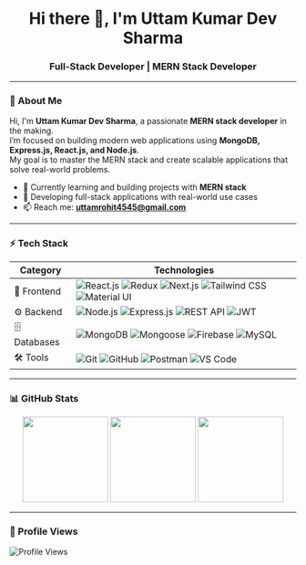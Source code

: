 <h1 align="center">Hi there 👋, I'm Uttam Kumar Dev Sharma</h1>
<h3 align="center">Full-Stack Developer | MERN Stack Developer</h3>

---

### 📝 About Me
Hi, I'm **Uttam Kumar Dev Sharma**, a passionate **MERN stack developer** in the making.  
I’m focused on building modern web applications using **MongoDB, Express.js, React.js, and Node.js**.  
My goal is to master the MERN stack and create scalable applications that solve real-world problems.

- 🌱 Currently learning and building projects with **MERN stack**  
- 💼 Developing full-stack applications with real-world use cases  
- 📫 Reach me: **uttamrohit4545@gmail.com**

---

### ⚡ Tech Stack

| Category | Technologies |
|----------|----------------------------------------------------------------------------------------------------------------|
| 🚀 Frontend | ![React.js](https://img.shields.io/badge/React.js-20232A?style=flat-square&logo=react&logoColor=61DAFB) ![Redux](https://img.shields.io/badge/Redux-593D88?style=flat-square&logo=redux&logoColor=white) ![Next.js](https://img.shields.io/badge/Next.js-000000?style=flat-square&logo=nextdotjs&logoColor=white) ![Tailwind CSS](https://img.shields.io/badge/Tailwind_CSS-38B2AC?style=flat-square&logo=tailwind-css&logoColor=white) ![Material UI](https://img.shields.io/badge/Material_UI-007FFF?style=flat-square&logo=mui&logoColor=white) |
| ⚙️ Backend | ![Node.js](https://img.shields.io/badge/Node.js-43853D?style=flat-square&logo=node.js&logoColor=white) ![Express.js](https://img.shields.io/badge/Express.js-404D59?style=flat-square&logo=express&logoColor=white) ![REST API](https://img.shields.io/badge/REST_API-005571?style=flat-square) ![JWT](https://img.shields.io/badge/JWT-f73f51?style=flat-square&logo=json-web-tokens&logoColor=white) |
| 🗄️ Databases | ![MongoDB](https://img.shields.io/badge/MongoDB-4EA94B?style=flat-square&logo=mongodb&logoColor=white) ![Mongoose](https://img.shields.io/badge/Mongoose-a03333?style=flat-square&logo=mongoose&logoColor=white) ![Firebase](https://img.shields.io/badge/Firebase-ffcb2b?style=flat-square&logo=firebase&logoColor=white) ![MySQL](https://img.shields.io/badge/MySQL-4479A1?style=flat-square&logo=mysql&logoColor=white) |
| 🛠️ Tools | ![Git](https://img.shields.io/badge/Git-E44C30?style=flat-square&logo=git&logoColor=white) ![GitHub](https://img.shields.io/badge/GitHub-100000?style=flat-square&logo=github&logoColor=white) ![Postman](https://img.shields.io/badge/Postman-FF6C37?style=flat-square&logo=postman&logoColor=white) ![VS Code](https://img.shields.io/badge/VS_Code-0078D4?style=flat-square&logo=visualstudiocode&logoColor=white) |

---

### 📊 GitHub Stats

<p align="center">
  <img src="https://github-readme-stats.vercel.app/api?username=Uttamdevsharma&show_icons=true&theme=tokyonight" height="150"/>
  <img src="https://github-readme-streak-stats.vercel.app?user=Uttamdevsharma&theme=tokyonight" height="150"/>
  <img src="https://github-readme-stats.vercel.app/api/top-langs/?username=Uttamdevsharma&layout=compact&theme=tokyonight" height="150"/>
</p>

---

### 👀 Profile Views
![Profile Views](https://komarev.com/ghpvc/?username=Uttamdevsharma&style=flat-square&color=blue)
